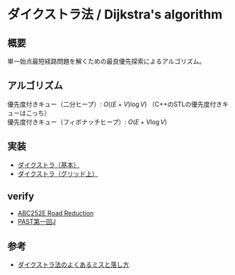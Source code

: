 # ダイクストラ法 / Dijkstra's algorithm
## 概要
単一始点最短経路問題を解くための最良優先探索によるアルゴリズム。


## アルゴリズム
優先度付きキュー（二分ヒープ）: $O((E+V)\log {V})$ （C++のSTLの優先度付きキューはこっち）<br/>
優先度付きキュー（フィボナッチヒープ）: $O(E+V\log {V})$

## 実装
- [ダイクストラ（基本）](https://github.com/shu8Cream/algorithm/blob/main/Graph/Dijkstra/dijkstra.cpp)
- [ダイクストラ（グリッド上）](https://github.com/shu8Cream/algorithm/blob/main/Graph/Dijkstra/dijkstra_ongrid.cpp)
<!-- - [ダイクストラ（二番目）](https://github.com/shu8Cream/algorithm/blob/main/Graph/Dijkstra/dijkstra_second.cpp) -->

## verify
- [ABC252E Road Reduction](https://atcoder.jp/contests/abc252/tasks/abc252_e)
- [PAST第一回J](https://atcoder.jp/contests/past201912-open/tasks/past201912_j)

## 参考
- [ダイクストラ法のよくあるミスと落し方](https://snuke.hatenablog.com/entry/2021/02/22/102734)
